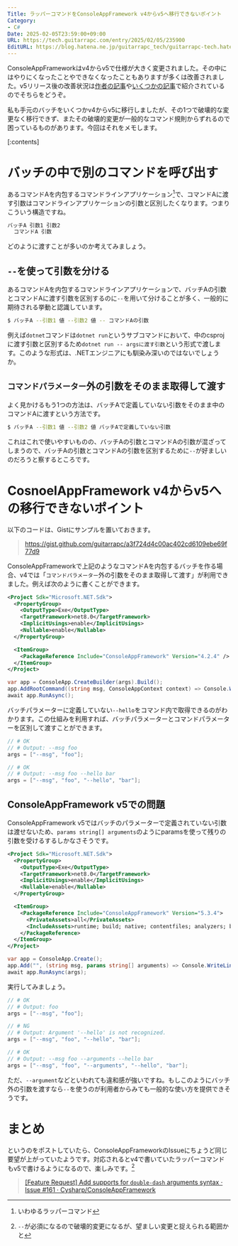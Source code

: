 ```yaml
---
Title: ラッパーコマンドをConsoleAppFramework v4からv5へ移行できないポイント
Category:
- C#
Date: 2025-02-05T23:59:00+09:00
URL: https://tech.guitarrapc.com/entry/2025/02/05/235900
EditURL: https://blog.hatena.ne.jp/guitarrapc_tech/guitarrapc-tech.hatenablog.com/atom/entry/6802418398326357122
---
```


ConsoleAppFrameworkはv4からv5で仕様が大きく変更されました。その中にはやりにくなったことやできなくなったこともありますが多くは改善されました。v5リリース後の改善状況は[作者の記事](https://neue.cc/2024/12/16_ConsoleAppFramewrok_v5_3_0.html)や[いくつかの記事](https://qiita.com/omt_teruki/items/7b2e876dddd4cb0b0461)で紹介されているのでそちらをどうぞ。

私も手元のバッチをいくつかv4からv5に移行しましたが、その1つで破壊的な変更なく移行できず、またその破壊的変更が一般的なコマンド規則からずれるので困っているものがあります。今回はそれをメモします。

[:contents]

# バッチの中で別のコマンドを呼び出す

あるコマンドAを内包するコマンドラインアプリケーション[^1]で、コマンドAに渡す引数はコマンドラインアプリケーションの引数と区別したくなります。つまりこういう構造ですね。

```sh
バッチA 引数1 引数2
  コマンドA 引数
```

どのように渡すことが多いのか考えてみましょう。

## `--`を使って引数を分ける

あるコマンドAを内包するコマンドラインアプリケーションで、バッチAの引数とコマンドAに渡す引数を区別するのに`--`を用いて分けることが多く、一般的に期待される挙動と認識しています。

```sh
$ バッチA --引数1 値 --引数2 値 -- コマンドAの引数
```

例えば`dotnet`コマンドは`dotnet run`というサブコマンドにおいて、中のcsprojに渡す引数と区別するため`dotnet run -- argsに渡す引数`という形式で渡します。このような形式は、.NETエンジニアにも馴染み深いのではないでしょうか。

## `コマンドパラメーター`外の引数をそのまま取得して渡す

よく見かけるもう1つの方法は、バッチAで定義していない引数をそのまま中のコマンドAに渡すという方法です。

```sh
$ バッチA --引数1 値 --引数2 値 バッチAで定義していない引数
```

これはこれで使いやすいものの、バッチAの引数とコマンドAの引数が混ざってしまうので、バッチAの引数とコマンドAの引数を区別するために`--`が好ましいのだろうと察するところです。

# CosnoelAppFramework v4からv5への移行できないポイント

以下のコードは、Gistにサンプルを置いておきます。

> https://gist.github.com/guitarrapc/a3f724d4c00ac402cd6109ebe69f77d9

ConsoleAppFrameworkで上記のようなコマンドAを内包するバッチを作る場合、v4では「`コマンドパラメーター`外の引数をそのまま取得して渡す」が利用できました。例えば次のように書くことができます。

```xml
<Project Sdk="Microsoft.NET.Sdk">
  <PropertyGroup>
    <OutputType>Exe</OutputType>
    <TargetFramework>net8.0</TargetFramework>
    <ImplicitUsings>enable</ImplicitUsings>
    <Nullable>enable</Nullable>
  </PropertyGroup>

  <ItemGroup>
    <PackageReference Include="ConsoleAppFramework" Version="4.2.4" />
  </ItemGroup>
</Project>
```

```cs
var app = ConsoleApp.CreateBuilder(args).Build();
app.AddRootCommand((string msg, ConsoleAppContext context) => Console.WriteLine(string.Join(" ", context.Arguments)));
await app.RunAsync();
```

バッチパラメーターに定義していない`--hello`をコマンド内で取得できるのがわかります。この仕組みを利用すれば、バッチパラメーターとコマンドパラメーターを区別して渡すことができます。

```cs
// # OK
// # Output: --msg foo
args = ["--msg", "foo"];

// # OK
// # Output: --msg foo --hello bar
args = ["--msg", "foo", "--hello", "bar"];
```

## ConsoleAppFramework v5での問題

ConsoleAppFramework v5ではバッチのパラメーターで定義されていない引数は渡せないため、`params string[] arguments`のようにparamsを使って残りの引数を受けるするしかなさそうです。

```xml
<Project Sdk="Microsoft.NET.Sdk">
  <PropertyGroup>
    <OutputType>Exe</OutputType>
    <TargetFramework>net8.0</TargetFramework>
    <ImplicitUsings>enable</ImplicitUsings>
    <Nullable>enable</Nullable>
  </PropertyGroup>

  <ItemGroup>
    <PackageReference Include="ConsoleAppFramework" Version="5.3.4">
      <PrivateAssets>all</PrivateAssets>
      <IncludeAssets>runtime; build; native; contentfiles; analyzers; buildtransitive</IncludeAssets>
    </PackageReference>
  </ItemGroup>
</Project>
```

```cs
var app = ConsoleApp.Create();
app.Add("", (string msg, params string[] arguments) => Console.WriteLine(msg + string.Join(" ", arguments)));
await app.RunAsync(args);
```

実行してみましょう。

```cs
// # OK
// # Output: foo
args = ["--msg", "foo"];

// # NG
// # Output: Argument '--hello' is not recognized.
args = ["--msg", "foo", "--hello", "bar"];

// # OK
// # Output: --msg foo --arguments --hello bar
args = ["--msg", "foo", "--arguments", "--hello", "bar"];
```

ただ、`--argument`などといわれても違和感が強いですね。もしこのようにバッチ外の引数を渡すなら`--`を使うのが利用者からみても一般的な使い方を提供できそうです。

# まとめ

というのをポストしていたら、ConsoleAppFrameworkのIssueにちょうど同じ要望が上がっていたようです。対応されるとv4で書いていたラッパーコマンドもv5で書けるようになるので、楽しみです。[^2]

> [[Feature Request] Add supports for `double-dash` arguments syntax · Issue #161 · Cysharp/ConsoleAppFramework](https://github.com/Cysharp/ConsoleAppFramework/issues/161)


[^1]: いわゆるラッパーコマンド
[^2]: `--`が必須になるので破壊的変更になるが、望ましい変更と捉えられる範囲かと
